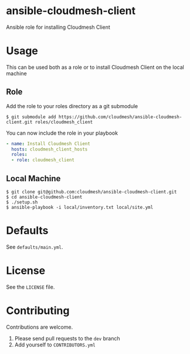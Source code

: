 # ansible-cloudmesh-client
Ansible role for installing Cloudmesh Client

# Usage

This can be used both as a role or to install Cloudmesh Client on the local machine

## Role

Add the role to your roles directory as a git submodule

```
$ git submodule add https://github.com/cloudmesh/ansible-cloudmesh-client.git roles/cloudmesh_client
```

You can now include the role in your playbook

```yaml
- name: Install Cloudmesh Client
  hosts: cloudmesh_client_hosts
  roles:
  - role: cloudmesh_client
```

## Local Machine

```
$ git clone git@github.com:cloudmesh/ansible-cloudmesh-client.git
$ cd ansible-cloudmesh-client
$ ./setup.sh
$ ansible-playbook -i local/inventory.txt local/site.yml
```


# Defaults

See `defaults/main.yml`.


# License

See the `LICENSE` file.


# Contributing

Contributions are welcome.

1. Please send pull requests to the `dev` branch
2. Add yourself to `CONTRIBUTORS.yml`
